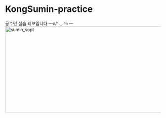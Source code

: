 # KongSumin-practice
공수민 실습 레포입니다 —ฅ/ᐠ. ̫ .ᐟฅ —
<img width="1564" height="280" alt="sumin_sopt" src="https://github.com/user-attachments/assets/06a7a955-fcc0-4da6-9c92-767969011371" />
